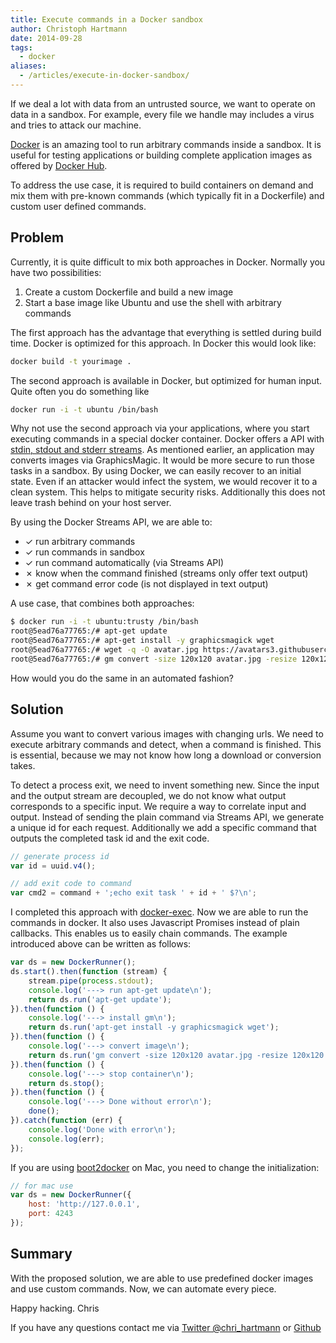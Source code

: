 ```yaml
---
title: Execute commands in a Docker sandbox
author: Christoph Hartmann
date: 2014-09-28
tags:
  - docker
aliases:
  - /articles/execute-in-docker-sandbox/
---
```


If we deal a lot with data from an untrusted source, we want to operate on data in a sandbox. For example, every file we handle may includes a virus and tries to attack our machine. 

[Docker](http://docker.io/) is an amazing tool to run arbitrary commands inside a sandbox. It is useful for testing applications or building complete application images as offered by [Docker Hub](https://registry.hub.docker.com/). 

To address the use case, it is required to build containers on demand and mix them with pre-known commands (which typically fit in a Dockerfile) and custom user defined commands.

## Problem

Currently, it is quite difficult to mix both approaches in Docker. Normally you have two possibilities:

1. Create a custom Dockerfile and build a new image
2. Start a base image like Ubuntu and use the shell with arbitrary commands

The first approach has the advantage that everything is settled during build time. Docker is optimized for this approach. In Docker this would look like:

```bash
docker build -t yourimage .
``` 

The second approach is available in Docker, but optimized for human input. Quite often you do something like

```bash
docker run -i -t ubuntu /bin/bash
``` 

Why not use the second approach via your applications, where you start executing commands in a special docker container. Docker offers a API with [stdin, stdout and stderr streams](https://docs.docker.com/reference/api/docker_remote_api_v1.9/#attach-to-a-container). As mentioned earlier, an application may converts images via GraphicsMagic. It would be more secure to run those tasks in a sandbox. By using Docker, we can easily recover to an initial state. Even if an attacker would infect the system, we would recover it to a clean system. This helps to mitigate security risks. Additionally this does not leave trash behind on your host server.

By using the Docker Streams API, we are able to:

 - ✓ run arbitrary commands
 - ✓ run commands in sandbox
 - ✓ run command automatically (via Streams API)
 - ✗ know when the command finished (streams only offer text output)
 - ✗ get command error code (is not displayed in text output)

A use case, that combines both approaches:

```bash
$ docker run -i -t ubuntu:trusty /bin/bash
root@5ead76a77765:/# apt-get update
root@5ead76a77765:/# apt-get install -y graphicsmagick wget
root@5ead76a77765:/# wget -q -O avatar.jpg https://avatars3.githubusercontent.com/u/1178413?v=2&s=460
root@5ead76a77765:/# gm convert -size 120x120 avatar.jpg -resize 120x120 +profile "*" thumbnail.jpg
```

How would you do the same in an automated fashion?


## Solution

Assume you want to convert various images with changing urls. We need to execute arbitrary commands and detect, when a command is finished. This is essential, because we may not know how long a download or conversion takes. 

To detect a process exit, we need to invent something new. Since the input and the output stream are decoupled, we do not know what output corresponds to a specific input. We require a way to correlate input and output. Instead of sending the plain command via Streams API, we generate a unique id for each request. Additionally we add a specific command that outputs the completed task id and the exit code.

```javascript
// generate process id
var id = uuid.v4();

// add exit code to command
var cmd2 = command + ';echo exit task ' + id + ' $?\n';
```

I completed this approach with [docker-exec](https://github.com/chris-rock/docker-exec). Now we are able to run the commands in docker. It also uses Javascript Promises instead of plain callbacks. This enables us to easily chain commands. The example introduced above can be written as follows:

```javascript
var ds = new DockerRunner();
ds.start().then(function (stream) {
    stream.pipe(process.stdout);
    console.log('---> run apt-get update\n');
    return ds.run('apt-get update');
}).then(function () {
    console.log('---> install gm\n');
    return ds.run('apt-get install -y graphicsmagick wget');
}).then(function () {
    console.log('---> convert image\n');
    return ds.run('gm convert -size 120x120 avatar.jpg -resize 120x120 +profile "*" thumbnail.jpg');
}).then(function () {
    console.log('---> stop container\n');
    return ds.stop();
}).then(function () {
    console.log('---> Done without error\n');
    done();
}).catch(function (err) {
    console.log('Done with error\n');
    console.log(err);
});
```

If you are using [boot2docker](https://github.com/boot2docker/boot2docker) on Mac, you need to change the initialization:

```javascript
// for mac use
var ds = new DockerRunner({
    host: 'http://127.0.0.1',
    port: 4243
});
```

## Summary

With the proposed solution, we are able to use predefined docker images and use custom commands. Now, we can automate every piece.

Happy hacking.
Chris

If you have any questions contact me via [Twitter @chri_hartmann](https://twitter.com/chri_hartmann) or [Github](https://github.com/chris-rock)